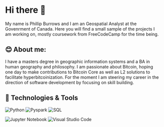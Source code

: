 # Hi there 👋
My name is Phillip Burrows and I am an Geospatial Analyst at the Govenrment of Canada. 
Here you will find a small sample of the projects I am working on, mostly coursework from FreeCodeCamp for the time being.

## 😊 About me:
I have a masters degree in geographic information systems and a BA in human geography and philosophy. I am passionate about Bitcoin, hoping one day to make contributions to Bitcoin Core as well as L2 solutions to facilitate hyperbitcoinization. For the moment I am steering my career in the direction of software development by focusing on skill building.

## 🔧 Technologies & Tools
![Python](https://img.shields.io/badge/Code-Python-D8BFD8?style=flat&logo=python&logoColor=white&color=D8BFD8)
![Pyspark](https://img.shields.io/badge/code-pyspark-blue)
![SQL](https://img.shields.io/badge/code-SQL-blue)

![Jupyter Notebook](https://img.shields.io/badge/Tools-Jupyter%20Notebook-D8BFD8?style=flat&logo=jupyter&logoColor=white&color=D8BFD8)
![Visual Studio Code](https://img.shields.io/badge/Tools-Visual%20Studio%20Code-D8BFD8?style=flat&logo=VisualStudioCode&logoColor=white&color=D8BFD8)
